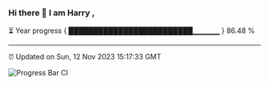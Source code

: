 ### Hi there 👋 I am Harry , 

⏳ Year progress { █████████████████████████▁▁▁▁▁ } 86.48 %

---

⏰ Updated on Sun, 12 Nov 2023 15:17:33 GMT

![Progress Bar CI](https://github.com/duykhang68/duykhang68/workflows/Progress%20Bar%20CI/badge.svg)
